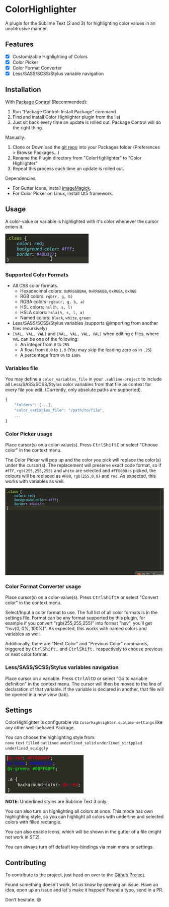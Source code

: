 # ColorHighlighter
A plugin for the Sublime Text (2 and 3) for highlighting color values in an unobtrusive manner.

## Features
 - [x] Customizable Highlighting of Colors
 - [x] Color Picker
 - [x] Color Format Converter
 - [x] Less/SASS/SCSS/Stylus variable navigation

## Installation
With [Package Control][package-control] (Recommended):

1. Run “Package Control: Install Package” command
2. Find and install Color Highlighter plugin from the list
3. Just sit back every time an update is rolled out. Package Control will do the right thing.

Manually:

  1. Clone or Download the [git repo][project-url] into your Packages folder (Preferences > Browse Packages...)
  2. Rename the Plugin directory from "ColorHighlighter" to "Color Highlighter"
  3. Repeat this process each time an update is rolled out.

Dependencies:

  - For Gutter Icons, install [ImageMagick][imagemagick-url].
  - For Color Picker on Linux, install Qt5 framework.

## Usage
A color-value or variable is highlighted with it's color whenever the cursor enters it.

![underline highlighting preview][image-underline-preview]

### Supported Color Formats
  - All CSS color formats.
    - Hexadecimal colors: `0xRRGGBBAA`, `0xRRGGBB`, `0xRGBA`, `0xRGB`
    - RGB colors: `rgb(r, g, b)`
    - RGBA colors: `rgba(r, g, b, a)`
    - HSL colors: `hsl(h, s, l)`
    - HSLA colors: `hsla(h, s, l, a)`
    - Named colors: `black`, `white`, `green`
  - Less/SASS/SCSS/Stylus variables (supports @importing from another files recursively)
  - `[VAL, VAL, VAL]` and `[VAL, VAL, VAL, VAL]` when editing e files, where `VAL` can be one of the following:
    - An integer from `0` to `255`
    - A float from `0.0` to `1.0` (You may skip the leading zero as in `.25`)
    - A percentage from `0%` to `100%`

### Variables file
You may define a `color_variables_file` in your `.sublime-project` to include all Less/SASS/SCSS/Stylus color variables from that file as context for every file you edit. (Currently, only absolute paths are supported).

```js
{
    "folders": [...],
    "color_variables_file": "/path/to/file",
    ...
}
```

### Color Picker usage
Place cursor(s) on a color-value(s). Press <kbd><kbd>Ctrl</kbd><kbd>Shift</kbd><kbd>C</kbd></kbd> or select "Choose color" in the context menu.

The Color Picker will pop up and the color you pick will replace the color(s) under the cursor(s). The replacement will preserve exact code format, so if `#FFF`, `rgb(255,255,255)` and `white` are selected and `#FF0000` is picked, the colours will be replaced as `#F00`, `rgb(255,0,0)` and `red`. As expected, this works with variables as well.

![color picker preview][image-color-picker]

### Color Format Converter usage
Place cursor(s) on a color-value(s). Press <kbd><kbd>Ctrl</kbd><kbd>Shift</kbd><kbd>A</kbd></kbd> or select "Convert color" in the context menu.

Select/Input a color format to use. The full list of all color formats is in the settings file. Format can be any format supported by this plugin, for example if you convert "rgb(255,255,255)" into format "hsv", you'll get "hsv(0, 0%, 100%)". As expected, this works with named colors and variables as well.

Additionally, there are "Next Color" and "Previous Color" commands, triggered by <kbd><kbd>Ctrl</kbd><kbd>Shift</kbd><kbd>,</kbd></kbd> and <kbd><kbd>Ctrl</kbd><kbd>Shift</kbd><kbd>.</kbd></kbd> respectively to choose previous or next color format.

### Less/SASS/SCSS/Stylus variables navigation
Place cursor on a variable. Press <kbd><kbd>Ctrl</kbd><kbd>Alt</kbd><kbd>D</kbd></kbd> or select "Go to variable definition" in the context menu. The cursor will then be moved to the line of declaration of that variable. If the variable is declared in another, that file will be opened in a new view (tab).

## Settings
ColorHighlighter is configurable via `ColorHighlighter.sublime-settings` like any other well-behaved Package.

You can choose the highlighting style from:  
`none` `text` `filled` `outlined` `underlined_solid` `underlined_strippled` `underlined_squiggly` 

![colored text highlighting preview][image-colored-text-preview]

**NOTE**: Underlined styles are Sublime Text 3 only.

You can also turn on highlighting all colors at once. This mode has own highlighting style, so you can highlight all colors with underline and selected colors with filled rectangle.

You can also enable icons, which will be shown in the gutter of a file (might not work in ST2).

You can always turn off default key-bindings via main menu or settings.

## Contributing
To contribute to the project, just head on over to the [Github Project][project-url].

Found something doesn't work, let us know by opening an issue.
Have an idea, open up an issue and let's make it happen!
Found a typo, send in a PR.

Don't hesitate. :smile:

 [project-url]: https://github.com/Monnoroch/ColorHighlighter
 [package-control]: https://packagecontrol.io/installation
 [imagemagick-url]: http://www.imagemagick.org/

 [image-color-picker]: images/color-picker.gif
 [image-underline-preview]: images/underline-preview.gif
 [image-colored-text-preview]: images/colored-text-preview.gif
